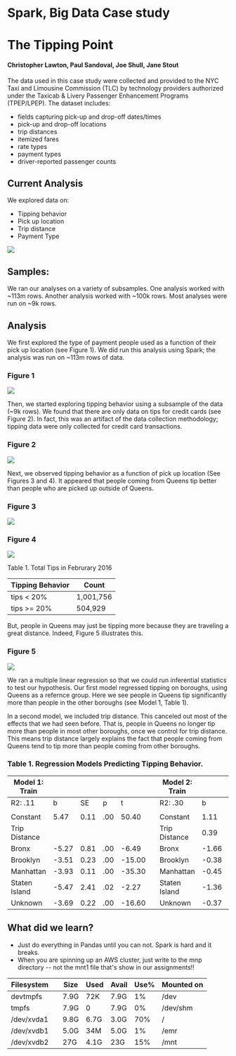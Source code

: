 # **Spark, Big Data Case study**
# The Tipping Point
#### Christopher Lawton, Paul Sandoval, Joe Shull, Jane Stout


The data used in this case study were collected and provided to the NYC Taxi and Limousine Commission (TLC) by technology providers authorized under the Taxicab & Livery Passenger Enhancement Programs (TPEP/LPEP). The dataset includes:
- fields capturing pick-up and drop-off dates/times
- pick-up and drop-off locations
- trip distances
- itemized fares
- rate types
- payment types
- driver-reported passenger counts

## Current Analysis

We explored data on:

- Tipping behavior
- Pick up location
- Trip distance
- Payment Type

![](feb_2016_pickup_map.png)

## Samples:

We ran our analyses on a variety of subsamples. One analysis worked with ~113m rows. Another analysis worked with ~100k rows. Most analyses were run on ~9k rows.

## Analysis

We first explored the type of payment people used as a function of their pick up location (see Figure 1). We did run this analysis using Spark; the analysis was run on ~113m rows of data.

### Figure 1

![](paytypebyborough.png)

Then, we started exploring tipping behavior using a subsample of the data (~9k rows). We found that there are only data on tips for credit cards (see Figure 2). In fact, this was an artifact of the data collection methodology; tipping data were only collected for credit card transactions.

### Figure 2

![](boxplot_payment.png)

Next, we observed tipping behavior as a function of pick up location (See Figures 3 and 4). It appeared that people coming from Queens tip better than people who are picked up outside of Queens.

### Figure 3

![](violin_tip.png)

### Figure 4

![](20_largefont.png)

Table 1. Total Tips in Februrary 2016

|Tipping Behavior|Count   |
|---|---|
|tips < 20%  | 1,001,756  |
|tips >= 20%  | 504,929  |

But, people in Queens may just be tipping more because they are traveling a great distance. Indeed, Figure 5 illustrates this.

### Figure 5

![](violin_dist.png)

We ran a multiple linear regression so that we could run inferential statistics to test our hypothesis. Our first model regressed tipping on boroughs, using Queens as a refernce group. Here we see people in Queens tip significantly more than people in the other boroughs (see Model 1, Table 1).

In a second model, we included trip distance. This canceled out most of the effects that we had seen before. That is, people in Queens no longer tip more than people in most other boroughs, once we control for trip distance. This means trip distance largely explains the fact that people coming from Queens tend to tip more than people coming from other boroughs.  

### Table 1. Regression Models Predicting Tipping Behavior.
| Model 1: Train |       |      |     |        |   | Model 2: Train |       |      |      |       |
|----------------|-------|------|-----|--------|---|----------------|-------|------|------|-------|
| R2: .11        |   b   |  SE  |  p  |    t   |   | R2: .30        |   b   |  SE  |   p  |   t   |
|                |       |      |     |        |   |                |       |      |      |       |
| Constant       |  5.47 | 0.11 | .00 |  50.40 |   |       Constant |  1.11 | 0.13 | 0.00 |  8.56 |
| Trip Distance  |       |      |     |        |   |  Trip Distance |  0.39 | 0.01 | 0.00 | 50.54 |
| Bronx          | -5.27 | 0.81 | .00 |  -6.49 |   |          Bronx | -1.66 | 0.73 | 0.02 | -2.29 |
| Brooklyn       | -3.51 | 0.23 | .00 | -15.00 |   |       Brooklyn | -0.38 | 0.22 | 0.08 | -1.76 |
| Manhattan      | -3.93 | 0.11 | .00 | -35.30 |   |      Manhattan | -0.45 | 0.12 | 0.00 | -3.70 |
| Staten Island  | -5.47 | 2.41 | .02 |  -2.27 |   |  Staten Island | -1.36 | 2.15 | 0.53 | -0.63 |
| Unknown        | -3.69 | 0.22 | .00 | -16.60 |   |        Unknown | -0.37 | 0.21 | 0.08 | -1.78 |

## What did we learn?
- Just do everything in Pandas until you can not. Spark is hard and it breaks.
- When you are spinning up an AWS cluster, just write to the mnp directory -- not the mnt1 file that's show in our assignments!!  

| Filesystem |   | Size | Used | Avail | Use% | Mounted on |
|------------|---|------|------|-------|------|------------|
| devtmpfs   |   | 7.9G | 72K  | 7.9G  | 1%   | /dev       |
| tmpfs      |   | 7.9G | 0    | 7.9G  | 0%   | /dev/shm   |
| /dev/xvda1 |   | 9.8G | 6.7G | 3.0G  | 70%  | /          |
| /dev/xvdb1 |   | 5.0G | 34M  | 5.0G  | 1%   | /emr       |
| /dev/xvdb2 |   | 27G  | 4.1G | 23G   | 15%  | /mnt       |
